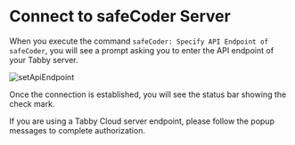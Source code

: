 # Connect to safeCoder Server

When you execute the command `safeCoder: Specify API Endpoint of safeCoder`, you will see a prompt asking you to enter the API endpoint of your Tabby server.

![setApiEndpoint](./setApiEndpoint.png)

Once the connection is established, you will see the status bar showing the check mark.

If you are using a Tabby Cloud server endpoint, please follow the popup messages to complete authorization.
